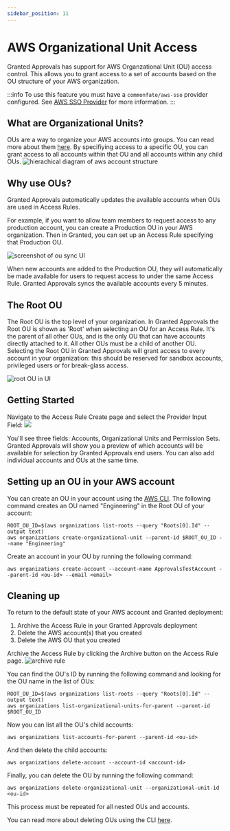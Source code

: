 ```yaml
---
sidebar_position: 11
---
```


# AWS Organizational Unit Access

Granted Approvals has support for AWS Organzational Unit (OU) access control. This allows you to grant access to a set of accounts based on the OU structure of your AWS organization.

:::info
To use this feature you must have a `commonfate/aws-sso` provider configured. See [AWS SSO Provider](/granted-approvals/providers/aws-sso/aws-sso) for more information.
:::

## What are Organizational Units?

OUs are a way to organize your AWS accounts into groups. You can read more about them [here](https://docs.aws.amazon.com/organizations/latest/userguide/orgs_manage_ous.html). By specifiying access to a specific OU, you can grant access to all accounts within that OU and all accounts within any child OUs.
![hierachical diagram of aws account structure](/img/org-units/structure.png)

## Why use OUs?

Granted Approvals automatically updates the available accounts when OUs are used in Access Rules.

For example, if you want to allow team members to request access to any production account, you can create a Production OU in your AWS organization. Then in Granted, you can set up an Access Rule specifying that Production OU.

![screenshot of ou sync UI](/img/org-units/ou_sync.png)

When new accounts are added to the Production OU, they will automatically be made available for users to request access to under the same Access Rule. Granted Approvals syncs the available accounts every 5 minutes.

## The Root OU

The Root OU is the top level of your organization. In Granted Approvals the Root OU is shown as 'Root' when selecting an OU for an Access Rule. It's the parent of all other OUs, and is the only OU that can have accounts directly attached to it. All other OUs must be a child of another OU. Selecting the Root OU in Granted Approvals will grant access to every account in your organization: this should be reserved for sandbox accounts, privileged users or for break-glass access.

![root OU in UI](/img/org-units/root_ou.png)

## Getting Started

Navigate to the Access Rule Create page and select the Provider Input Field:
![](/img/org-units/1.png)

You'll see three fields: Accounts, Organizational Units and Permission Sets. Granted Approvals will show you a preview of which accounts will be available for selection by Granted Approvals end users. You can also add individual accounts and OUs at the same time.

## Setting up an OU in your AWS account

You can create an OU in your account using the [AWS CLI](https://docs.aws.amazon.com/cli/latest/reference/organizations/create-organizational-unit.html). The following command creates an OU named "Engineering" in the Root OU of your account:

```
ROOT_OU_ID=$(aws organizations list-roots --query "Roots[0].Id" --output text)
aws organizations create-organizational-unit --parent-id $ROOT_OU_ID --name "Engineering"
```

Create an account in your OU by running the following command:

```
aws organizations create-account --account-name ApprovalsTestAccount --parent-id <ou-id> --email <email>
```

## Cleaning up

To return to the default state of your AWS account and Granted deployment:
1. Archive the Access Rule in your Granted Approvals deployment
1. Delete the AWS account(s) that you created
1. Delete the AWS OU that you created


Archive the Access Rule by clicking the Archive button on the Access Rule page.
![archive rule](/img/org-units/archive_rule.png)


You can find the OU's ID by running the following command and looking for the OU name in the list of OUs:

```
ROOT_OU_ID=$(aws organizations list-roots --query "Roots[0].Id" --output text)
aws organizations list-organizational-units-for-parent --parent-id $ROOT_OU_ID
```

Now you can list all the OU's child accounts:
```
aws organizations list-accounts-for-parent --parent-id <ou-id>
```

And then delete the child accounts:

```
aws organizations delete-account --account-id <account-id>
```

Finally, you can delete the OU by running the following command:


```
aws organizations delete-organizational-unit --organizational-unit-id <ou-id>
```

This process must be repeated for all nested OUs and accounts.

You can read more about deleting OUs using the CLI [here](https://docs.aws.amazon.com/cli/latest/reference/organizations/delete-organizational-unit.html).
